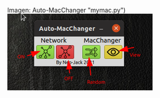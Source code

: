 Imagen: Auto-MacChanger "mymac.py")
![alt text](https://raw.githubusercontent.com/neo-jack-official/Auto-MacChanger/master/ex.png)
